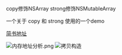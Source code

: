 copy修饰NSArray strong修饰NSMutableArray

一个关于 copy 和 strong 使用的一个demo

[简书地址](http://www.jianshu.com/p/2008e585c1a0)

![内存地址分析.png](http://upload-images.jianshu.io/upload_images/674752-041c56e2ba475c40.png)
![拷贝构造](http://upload-images.jianshu.io/upload_images/674752-ae52e179842c1a90.png)
